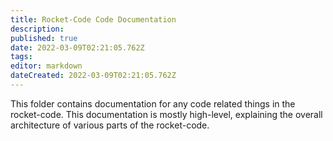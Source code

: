 ```yaml
---
title: Rocket-Code Code Documentation
description: 
published: true
date: 2022-03-09T02:21:05.762Z
tags: 
editor: markdown
dateCreated: 2022-03-09T02:21:05.762Z
---
```


This folder contains documentation for any code related things in the rocket-code. This documentation is mostly high-level, explaining the overall architecture of various parts of the rocket-code.
